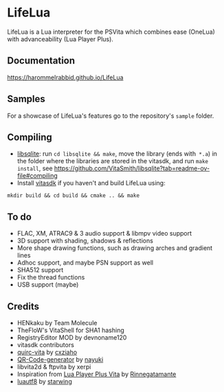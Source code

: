 # LifeLua
LifeLua is a Lua interpreter for the PSVita which combines ease (OneLua) with advanceability (Lua Player Plus).
## Documentation
https://harommelrabbid.github.io/LifeLua
## Samples
For a showcase of LifeLua's features go to the repository's `sample` folder.
## Compiling
* [libsqlite](https://github.com/VitaSmith/libsqlite): run `cd libsqlite && make`, move the library (ends with` *.a`) in the folder where the libraries are stored in the vitasdk, and run `make install`, see https://github.com/VitaSmith/libsqlite?tab=readme-ov-file#compiling
* Install [vitasdk](https://github.com/vitasdk) if you haven't and build LifeLua using:
```
mkdir build && cd build && cmake .. && make
```
## To do
* FLAC, XM, ATRAC9 & 3 audio support & libmpv video support
* 3D support with shading, shadows & reflections
* More shape drawing functions, such as drawing arches and gradient lines
* Adhoc support, and maybe PSN support as well
* SHA512 support
* Fix the thread functions
* USB support (maybe)
## Credits
* HENkaku by Team Molecule
* TheFloW's VitaShell for SHA1 hashing
* RegistryEditor MOD by devnoname120
* vitasdk contributors
* [quirc-vita](https://github.com/cxziaho/quirc-vita) by [cxziaho](https://github.com/cxziaho)
* [QR-Code-generator](https://github.com/nayuki/QR-Code-generator) by [nayuki](https://github.com/nayuki)
* libvita2d & ftpvita by xerpi
* Inspiration from [Lua Player Plus Vita](https://github.com/Rinnegatamante/lpp-vita) by [Rinnegatamante](https://github.com/Rinnegatamante)
* [luautf8](https://github.com/starwing/luautf8) by [starwing](https://github.com/starwing)
<!--
* [Compound Assignment Operators](http://lua-users.org/files/wiki_insecure/power_patches/5.2/compound-5.2.2.patch) (Lua diff patch) by [SvenOlsen](http://lua-users.org/wiki/SvenOlsen)
* [Bitwise operators, integer division and !=](http://lua-users.org/files/wiki_insecure/power_patches/5.1/bitwise_operators_5.1.4_1.patch) by Thierry Grellier, darkmist(at)mail.ru & Joshua Simmons
* [Continue Statement](https://lua-users.org/files/wiki_insecure/power_patches/5.1/continue-5.1.3.patch) by Leszek Buczkowski, Wolfgang Oertl & [AskoKauppi](https://lua-users.org/wiki/AskoKauppi)
-->